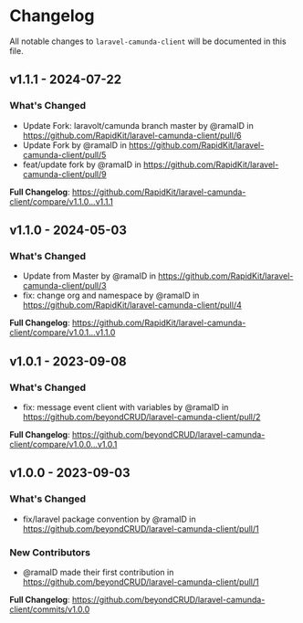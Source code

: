 # Changelog

All notable changes to `laravel-camunda-client` will be documented in this file.

## v1.1.1 - 2024-07-22

### What's Changed

* Update Fork: laravolt/camunda branch master by @ramaID in https://github.com/RapidKit/laravel-camunda-client/pull/6
* Update Fork by @ramaID in https://github.com/RapidKit/laravel-camunda-client/pull/5
* feat/update fork by @ramaID in https://github.com/RapidKit/laravel-camunda-client/pull/9

**Full Changelog**: https://github.com/RapidKit/laravel-camunda-client/compare/v1.1.0...v1.1.1

## v1.1.0 - 2024-05-03

### What's Changed

* Update from Master by @ramaID in https://github.com/RapidKit/laravel-camunda-client/pull/3
* fix: change org and namespace by @ramaID in https://github.com/RapidKit/laravel-camunda-client/pull/4

**Full Changelog**: https://github.com/RapidKit/laravel-camunda-client/compare/v1.0.1...v1.1.0

## v1.0.1 - 2023-09-08

### What's Changed

- fix: message event client with variables by @ramaID in https://github.com/beyondCRUD/laravel-camunda-client/pull/2

**Full Changelog**: https://github.com/beyondCRUD/laravel-camunda-client/compare/v1.0.0...v1.0.1

## v1.0.0 - 2023-09-03

### What's Changed

- fix/laravel package convention by @ramaID in https://github.com/beyondCRUD/laravel-camunda-client/pull/1

### New Contributors

- @ramaID made their first contribution in https://github.com/beyondCRUD/laravel-camunda-client/pull/1

**Full Changelog**: https://github.com/beyondCRUD/laravel-camunda-client/commits/v1.0.0
